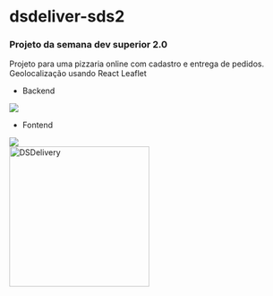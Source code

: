 # dsdeliver-sds2

### Projeto da semana dev superior 2.0

Projeto para uma pizzaria online com cadastro e entrega de pedidos.</br>
Geolocalização usando React Leaflet</br>

- Backend
<img src="https://img.shields.io/static/v1?label=spring&message=framework&color=brightgreen&style=for-the-badge&logo=SPRING"/>

- Fontend
<img src="https://img.shields.io/static/v1?label=react&message=framework&color=blue&style=for-the-badge&logo=REACT"/>
</br>
<a align="left" href="https://luizfelipetozatti-sds2.netlify.app/"><img src="https://d33wubrfki0l68.cloudfront.net/60073ff30c23040008260936/screenshot.png" alt="DSDelivery" width="250"/></a>
